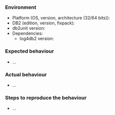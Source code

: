 ### Environment

 * Platform (OS, version, architecture (32/64 bits)):
 * DB2 (edition, version, fixpack):
 * db2unit version:
 * Dependencies:
   * log4db2 version:

### Expected behaviour
 
 * ...
 
### Actual behaviour
 
 * ...
 
### Steps to reproduce the behaviour

 * ...
